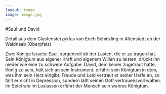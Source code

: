 ```yaml
---
layout: image
image: image.jpg
---
```


\#Saul und David

Detail aus dem Glasfensterzyklus von Erich Schickling in Altenstadt an der Waldnaab (Oberpfalz)

Zwei Könige Israels: Saul, sorgenvoll ob der Lasten, die er zu tragen hat. Sein Königtum aus eigener Kraft und eigenem Willen zu leisten, drückt ihn nieder wie eine zu schwere Aufgabe. David, dem keiner zugetraut hätte, König zu sein, hält sich an sein Instrument, erfährt sein Königtum in dem, was ihm sein Herz eingibt. Freude und Leid vertraut er seiner Harfe an, so fällt er nicht in Depression, sondern läßt seinen Gott vertrauensvoll walten. Im Spiel wie im Loslassen erfährt der Mensch sein wahres Königtum. 
